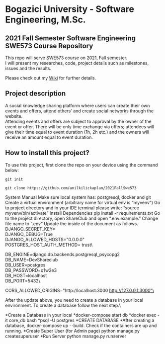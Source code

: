 # Bogazici University - Software Engineering, M.Sc. 
## 2021 Fall Semester Software Engineering SWE573 Course Repository

This repo will serve SWE573 course on 2021, Fall semester. \
I will present my researches, code,  project details such as milestones, issues and the results.

Please check out my [Wiki](https://github.com/anilkilickaplan/2021FallSwe573/wiki) for further details.

## Project description
A social knowledge sharing platform where users can create their own events and offers, attend others' and create social networks through the website. \
Attending events and offers are subject to approval by the owner of the event or offer. There will be only time exchange via offers; attendees will give their time equal to event duration (1h, 2h etc.) and the owners will receive an amount equal to event duration.
## How to install this project?


To use this project, first clone the repo on your device using the command below:

```git init```

```git clone https://github.com/anilkilickaplan/2021FallSwe573```

System Manual
Make sure local system has: postgresql, docker and git
Create a virtual environment (arbitrary name for virtual env is “myvenv”)
Go to project directory and in your IDE terminal please write: “source myvenv/bin/activate”
Install Dependencies pip install -r requirements.txt
Go to the project directory, open ShareClub and open “.env.example.”
Change file name to “.env”
Update the inside of the document as follows.
DJANGO_SECRET_KEY= <your django secret key>\
DJANGO_DEBUG=True\
DJANGO_ALLOWED_HOSTS="0.0.0.0"\
POSTGRES_HOST_AUTH_METHOD= trust\
 
DB_ENGINE=django.db.backends.postgresql_psycopg2\
DB_NAME=DevShareclub\
DB_USER=postgres\
DB_PASSWORD=q1w2e3\
DB_HOST=localhost\
DB_PORT=5432\
 
CORS_ALLOWED_ORIGINS="http://localhost:3000 http://127.0.0.1:3000"\
 
 
After the update above, you need to create a database in your local environment. To create a database follow the next step.\

*Create a Database in your local
*docker-compose start db 
*docker exec -it core_db bash
*psql -U postgres
*CREATE DATABASE 
*After creating a database, docker-compose up --build. Check if the containers are up and running.
*Create Super User (for Admin page) python manage.py createsuperuser
*Run Server python manage.py runserver









